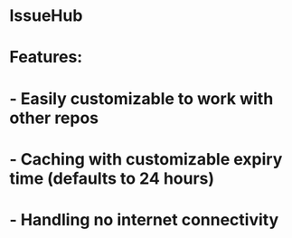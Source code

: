 # IssueHub
# Features:
# - Easily customizable to work with other repos
# - Caching with customizable expiry time (defaults to 24 hours)
# - Handling no internet connectivity

